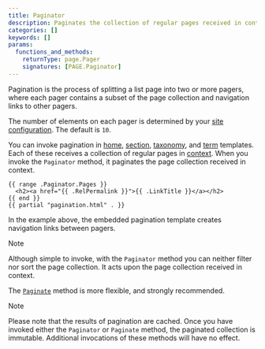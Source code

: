 ```yaml
---
title: Paginator
description: Paginates the collection of regular pages received in context.
categories: []
keywords: []
params:
  functions_and_methods:
    returnType: page.Pager
    signatures: [PAGE.Paginator]
---
```


Pagination is the process of splitting a list page into two or more pagers, where each pager contains a subset of the page collection and navigation links to other pagers.

The number of elements on each pager is determined by your [site configuration][]. The default is `10`.

You can invoke pagination in [home][], [section][], [taxonomy][], and [term][] templates. Each of these receives a collection of regular pages in [context](g). When you invoke the `Paginator` method, it paginates the page collection received in context.

```go-html-template {file="layouts/section.html"}
{{ range .Paginator.Pages }}
  <h2><a href="{{ .RelPermalink }}">{{ .LinkTitle }}</a></h2>
{{ end }}
{{ partial "pagination.html" . }}
```

In the example above, the embedded pagination template creates navigation links between pagers.

> [!note]
> Although simple to invoke, with the `Paginator` method you can neither filter nor sort the page collection. It acts upon the page collection received in context.
>
> The [`Paginate`][] method is more flexible, and strongly recommended.

> [!note]
> Please note that the results of pagination are cached. Once you have invoked either the `Paginator` or `Paginate` method, the paginated collection is immutable. Additional invocations of these methods will have no effect.

[`Paginate`]: /docs/reference/methods/page/paginate/
[home]: /docs/concepts/template-types/#home
[section]: /docs/concepts/template-types/#section
[site configuration]: /docs/reference/configuration/pagination/
[taxonomy]: /docs/concepts/template-types/#taxonomy
[term]: /docs/concepts/template-types/#term
